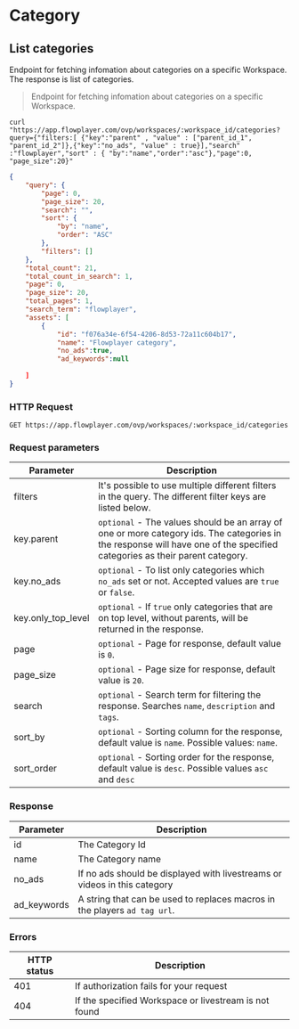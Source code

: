 # Category

## List categories

Endpoint for fetching infomation about categories on a specific Workspace. The response is list of categories.

> Endpoint for fetching infomation about categories on a specific Workspace.

```shell
curl "https://app.flowplayer.com/ovp/workspaces/:workspace_id/categories?query={"filters:[ {"key":"parent" , "value" : ["parent_id_1", "parent_id_2"]},{"key":"no_ads", "value" : true}],"search" :"flowplayer","sort" : { "by":"name","order":"asc"},"page":0, "page_size":20}"
```

```json
{
    "query": {
        "page": 0,
        "page_size": 20,
        "search": "",
        "sort": {
            "by": "name",
            "order": "ASC"
        },
        "filters": []
    },
    "total_count": 21,
    "total_count_in_search": 1,
    "page": 0,
    "page_size": 20,
    "total_pages": 1,
    "search_term": "flowplayer",
    "assets": [
        {
            "id": "f076a34e-6f54-4206-8d53-72a11c604b17",
            "name": "Flowplayer category",
            "no_ads":true,
            "ad_keywords":null
            
    ]
}
```



### HTTP Request

`GET https://app.flowplayer.com/ovp/workspaces/:workspace_id/categories`


### Request parameters

Parameter | Description
--------- | -------------------------------------
filters | It's possible to use multiple different filters in the query. The different filter keys are listed below.
key.parent | `optional` - The values should be an array of one or more category ids. The categories in the response will have one of the specified categories as their parent category.
key.no_ads | `optional` - To list only categories which `no_ads` set or not. Accepted values are `true` or `false`.
key.only_top_level | `optional` - If `true` only categories that are on top level, without parents, will be returned in the response.
page        | `optional` - Page for response, default value is `0`.
page_size        | `optional` - Page size for response, default value is `20`.
search | `optional` - Search term for filtering the response. Searches `name`, `description` and `tags`.
sort_by | `optional` - Sorting column for the response, default value is `name`. Possible values:  `name`.
sort_order | `optional` - Sorting order for the response, default value is `desc`. Possible values `asc` and `desc`

### Response

Parameter | Description
--------- | -------------------------------------
id        | The Category Id
name      | The Category name
no_ads    | If no ads should be displayed with livestreams or videos in this category
ad_keywords | A string that can be used to replaces macros in the players `ad tag url`.

### Errors

HTTP status | Description
----------- | --------------------------------------------
401         | If authorization fails for your request
404         | If the specified Workspace or livestream is not found

